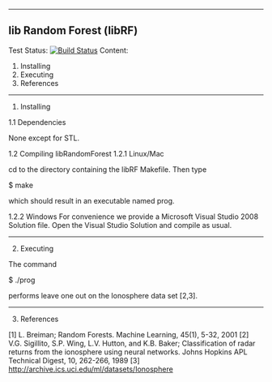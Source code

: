 ------------------------------------------------------
lib Random Forest (libRF)
------------------------------------------------------
Test Status:
[![Build Status](https://travis-ci.org/Sumukh/ParallelRF.svg)](https://travis-ci.org/Sumukh/ParallelRF)
Content:

1. Installing
2. Executing
3. References

------------------------------------------------------

1. Installing

1.1 Dependencies

None except for STL.

1.2 Compiling libRandomForest
1.2.1 Linux/Mac

cd to the directory containing the libRF Makefile. Then type

$ make

which should result in an executable named prog.

1.2.2 Windows
For convenience we provide a Microsoft Visual Studio 2008 Solution file. Open the Visual Studio Solution and compile as usual.

------------------------------------------------------
2. Executing

The command

$ ./prog

performs leave one out on the Ionosphere data set [2,3]. 


------------------------------------------------------
3. References

[1] L. Breiman; Random Forests. Machine Learning, 45(1), 5-32, 2001
[2] V.G. Sigillito, S.P. Wing, L.V. Hutton, and K.B. Baker; Classification of radar returns from the ionosphere using neural networks. Johns Hopkins APL Technical Digest, 10, 262-266, 1989
[3] http://archive.ics.uci.edu/ml/datasets/Ionosphere
